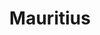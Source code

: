 ---
title: "Mauritius"
introtext: "Mauritius, het land dat bekend staat van de dodo, is het paradijs op aarde! Het is een klein eiland in de Indische Oceaan, bijna 2.000 kilometer voor de kust van Afrika. Er heerst een tropisch klimaat, waardoor het hier het hele jaar door goed vertoeven is. Geniet op de parelwitte zandstranden met een cocktail in je hand van een prachtige zonsonderdag of ga lekker duiken in de azuurblauwe oceaan bomvol onderwaterleven. Niet voor niets is Mauritius zelfs benoemd tot meeste romantische bestemming ter wereld."
introimage: "https://lh3.googleusercontent.com/sP4AzGeynl_zvV8co458UByQV7w1naSJchLDUM4IysBGxDzou85Td_HcQr7O92bvEMm8CJ9t_D8Oio1oRxojO1HgqpMycOO-zzwbgdVlmslmZdtd1YdBjT__DP-hAoiQ_gPTsh-bfw=w2400"
surface: "2.040"
inhabitants: "1.265.000"
rate: "40,58"
valuta: "roepie"
bigmac_index: ""
---